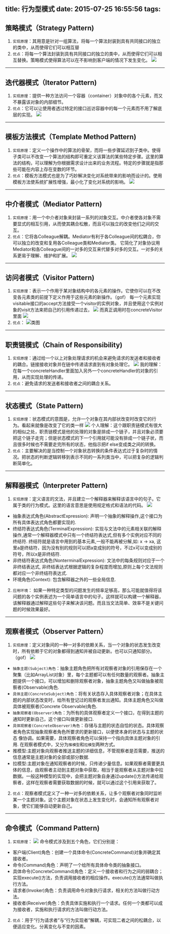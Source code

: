 ﻿title: 行为型模式
date: 2015-07-25 16:55:56
tags:
---

## 策略模式（Strategy Pattern)
1. `实现原理`：其用意是针对一组算法，将每一个算法封装到具有共同接口的独立的类中，从而使得它们可以相互替
2. `优点`：将每一个算法封装到具有共同接口的独立的类中，从而使得它们可以相互替换。策略模式使得算法可以在不影响到客户端的情况下发生变化。
![](../imgs/clms.png)


------
## 迭代器模式（Iterator Pattern)
1. `实现原理`：提供一种方法访问一个容器（container）对象中的各个元素，而又不暴露该对象的内部细节。
2. `优点`：它可以让使用者透过特定的接口巡访容器中的每一个元素而不用了解底层的实现。
![](../imgs/ddqms.png)


-------
## 模板方法模式（Template Method Pattern)
1. `实现原理`：定义一个操作中的算法的骨架，而将一些步骤延迟到子类中。使得子类可以不改变一个算法的结构即可重定义该算法的某些特定步骤。这里的算法的结构，可以理解为你根据需求设计出来的业务流程。特定的步骤就是指那些可能在内容上存在变数的环节。
2. `优点`：模板方法模式也是为了巧妙解决变化对系统带来的影响而设计的。使用模板方法使系统扩展性增强，最小化了变化对系统的影响。
![](../imgs/mbffms.jpg)


-------------
## 中介者模式（Mediator Pattern)
1. `实现原理`：用一个中介者对象来封装一系列的对象交互。中介者使各对象不需要显式的相互引用，从而使其耦合松散，而且可以独立的改变他们之间的交互。
2. `优点`：它将各Colleague解耦。Mediator有利于各Colleague间的松耦合，你可以独立的改变和复用各Colleague类和Mediator类。 它简化了对象协议用Mediator和各Colleague间的一对多的交互来代替多对多的交互。一对多的关系更易于理解、维护和扩展。 
![](../imgs/zjzms.png)




--------
## 访问者模式（Visitor Pattern)
1. `实现原理`：表示一个作用于某对象结构中的各元素的操作。它使你可以在不改变各元素类的前提下定义作用于这些元素的新操作。（gof）
每一个元素实现visitable接口的accept方法接受一个visitor的实例对象，并且使用这个实例对象的visit方法来把自己的引用传递过去，
![](../imgs/fwz1.png)
而真正调用时在concreteVisitor里面
![](../imgs/fwz2.png)
2. `优点`：
![类图](../imgs/fwzms.png)


----------
## 职责链模式（Chain of Responsibility)
1. `实现原理`：通过给一个以上对象处理请求的机会来避免请求的发送者和接收者的耦合。链接接收对象并在链中传递请求直到有对象处理它。
![](../imgs/zzlms.png)
我的理解：在每一个concreteHandler里面加入另外一个concreteHandler的对象的引用，从而实现处理的传递。
2. `优点`：避免请求的发送者和接收者之间的耦合关系。




--------
## 状态模式（State Pattern)
1. `实现原理`：状态模式的意图是，允许一个对象在其内部状改变时改变它的行为。看起来就像是改变了它的类一样
![](../imgs/ztms.png)
个人理解：这个跟职责链模式有很大的相似之处，职责链模式是他的处理的对象是排成一个链子，并且对象必须要把这个链子走完；但是状态模式的下一个引用就可能没有排成一个链子状，而且很多时候也不需要走完所有的状态，他指示把if else变成类之间的转换。
2. `优点`：主要解决的是当控制一个对象状态转换的条件表达式过于复杂时的情况。把状态的判断逻辑转移到表示不同的一系列类当中，可以把复杂的逻辑判断简单化。







---------
## 解释器模式（Interpreter Pattern)
1. `实现原理`：定义语言的文法，并且建立一个解释器来解释该语言中的句子。它属于类的行为模式。这里的语言意思是使用规定格式和语法的代码。
![](../imgs/jsqms.png)
  * 抽象表达式角色(AbstractExpression): 声明一个抽象的解释操作,这个接口为所有具体表达式角色都要实现的.
  * 终结符表达式角色(TerminalExpression): 实现与文法中的元素相关联的解释操作,通常一个解释器模式中只有一个终结符表达式,但有多个实例对应不同的终结符.
  终结符就是语言中用到的基本元素,一般不能再被分解,如: x -> xa, 这里a是终结符，因为没有别的规则可以把a变成别的符号，不过x可以变成别的符号，所以x是非终结符.
  * 非终结符表达式角色(NonterminalExpression): 文法中的每条规则对应于一个非终结表达式, 非终结表达式根据逻辑的复杂程度而增加,原则上每个文法规则都对应一个非终结符表达式.
  * 环境角色(Context): 包含解释器之外的一些全局信息.
2. `应用环境`：
如果一种特定类型的问题发生的频率足够高，那么可能就值得将该问题的各个实例表述为一个简单语言中的句子。这样就可以构建一个解释器，该解释器通过解释这些句子来解决该问题。而且当文法简单、效率不是关键问题的时候效果最好。



--------
## 观察者模式（Observer Pattern）
1. `实现原理`：定义对象间的一种一对多的依赖关系，当一个对象的状态发生改变时，所有依赖于它的对象都得到通知并被自动更新。也可以只通知部分。（gof）
![](../imgs/gczms.png)
  * `抽象主题(Subject)角色`：抽象主题角色把所有对观察者对象的引用保存在一个聚集（比如ArrayList对象）里，每个主题都可以有任何数量的观察者。抽象主题提供一个接口，可以增加和删除观察者对象，抽象主题角色又叫做抽象被观察者(Observable)角色.
  * `具体主题(ConcreteSubject)角色`：将有关状态存入具体观察者对象；在具体主题的内部状态改变时，给所有登记过的观察者发出通知。具体主题角色又叫做具体被观察者(Concrete Observable)角色.
  * `抽象观察者(Observer)角色`：为所有的具体观察者定义一个接口，在得到主题的通知时更新自己，这个接口叫做更新接口.
  * `具体观察者(ConcreteObserver)角色`：存储与主题的状态自恰的状态。具体观察者角色实现抽象观察者角色所要求的更新接口，以便使本身的状态与主题的状态 像协调。如果需要，具体观察者角色可以保持一个指向具体主题对象的引用.
在观察者模式中，又分为`推模型`和`拉模型`两种方式。
  * 推模型:主题对象向观察者推送主题的详细信息，不管观察者是否需要，推送的信息通常是主题对象的全部或部分数据.
  * 拉模型:主题对象在通知观察者的时候，只传递少量信息。如果观察者需要更具体的信息，由观察者主动到主题对象中获取，相当于是观察者从主题对象中拉数据。一般这种模型的实现中，会把主题对象自身通过update()方法传递给观察者，这样在观察者需要获取数据的时候，就可以通过这个引用来获取了。
2. `优点`：观察者模式定义了一种一对多的依赖关系，让多个观察者对象同时监听某一个主题对象。这个主题对象在状态上发生变化时，会通知所有观察者对象，使它们能够自动更新自己。






-----------
## 命令模式（Command Pattern)
1. `实现原理`：
![](../imgs/mlms.png)
命令模式涉及到五个角色，它们分别是：
 * 客户端(Client)角色：创建一个具体命令(ConcreteCommand)对象并确定其接收者。
 * 命令(Command)角色：声明了一个给所有具体命令类的抽象接口。
 * 具体命令(ConcreteCommand)角色：定义一个接收者和行为之间的弱耦合；实现execute()方法，负责调用接收者的相应操作。execute()方法通常叫做执行方法。
 * 请求者(Invoker)角色：负责调用命令对象执行请求，相关的方法叫做行动方法。
 * 接收者(Receiver)角色：负责具体实施和执行一个请求。任何一个类都可以成为接收者，实施和执行请求的方法叫做行动方法。
2. `优点`：用于“行为请求者”与“行为实现者”解耦，可实现二者之间的松耦合，以便适应变化。分离变化与不变的因素。